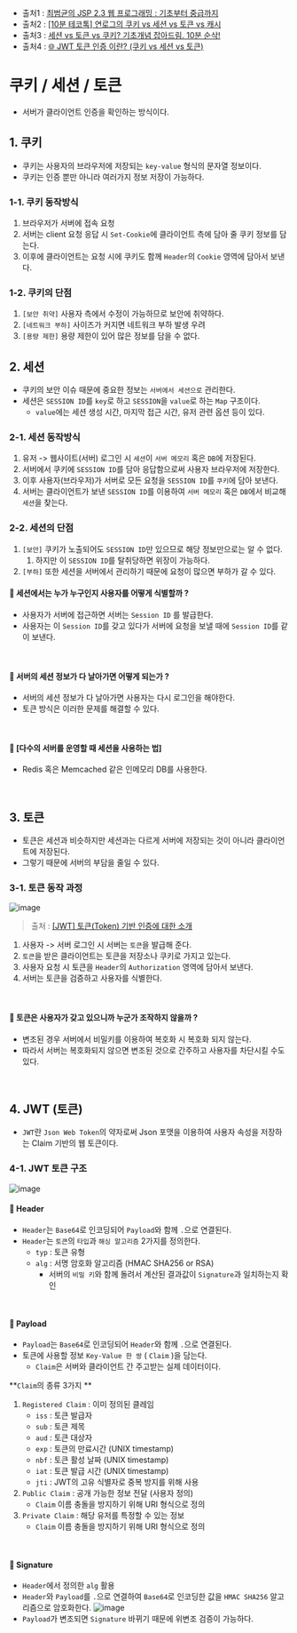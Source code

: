 - 출처1 : [최범균의 JSP 2.3 웹 프로그래밍 : 기초부터 중급까지](http://www.yes24.com/Product/Goods/23087975)
- 출처2 : [[10분 테코톡] 연로그의 쿠키 vs 세션 vs 토큰 vs 캐시](https://www.youtube.com/watch?v=gA1KsJ2ak10)
- 출처3 : [세션 vs 토큰 vs 쿠키? 기초개념 잡아드림. 10분 순삭!](https://www.youtube.com/watch?v=tosLBcAX1vk)
- 출처4 : [🌐 JWT 토큰 인증 이란? (쿠키 vs 세션 vs 토큰)](https://inpa.tistory.com/entry/WEB-%F0%9F%93%9A-JWTjson-web-token-%EB%9E%80-%F0%9F%92%AF-%EC%A0%95%EB%A6%AC)

# 쿠키 / 세션 / 토큰

- 서버가 클라이언트 인증을 확인하는 방식이다.

## 1. 쿠키

- 쿠키는 사용자의 브라우저에 저장되는 `key-value` 형식의 문자열 정보이다.
- 쿠키는 인증 뿐만 아니라 여러가지 정보 저장이 가능하다.

### 1-1. 쿠키 동작방식

1. 브라우저가 서버에 접속 요청
2. 서버는 client 요청 응답 시 `Set-Cookie`에 클라이언트 측에 담아 줄 쿠키 정보를 담는다.
3. 이후에 클라이언트는 요청 시에 쿠키도 함께 `Header`의 `Cookie` 영역에 담아서 보낸다.

### 1-2. 쿠키의 단점

1. `[보안 취약]` 사용자 측에서 수정이 가능하므로 보안에 취약하다.
2. `[네트워크 부하]` 사이즈가 커지면 네트워크 부하 발생 우려
3. `[용량 제한]` 용량 제한이 있어 많은 정보를 담을 수 없다.

## 2. 세션

- 쿠키의 보안 이슈 때문에 중요한 정보는 `서버에서 세션으로` 관리한다.
- 세션은 `SESSION ID`를 `key`로 하고 `SESSION`을 `value`로 하는 `Map` 구조이다.
    - `value`에는 세션 생성 시간, 마지막 접근 시간, 유저 관련 옵션 등이 있다.

### 2-1. 세션 동작방식

1. 유저 -> 웹사이트(서버) 로그인 시 `세션`이 `서버 메모리` 혹은 `DB`에 저장된다.
2. 서버에서 쿠키에 `SESSION ID`를 담아 응답함으로써 사용자 브라우저에 저장한다.
3. 이후 사용자(브라우저)가 서버로 모든 요청을 `SESSION ID`를 `쿠키`에 담아 보낸다.
4. 서버는 클라이언트가 보낸 `SESSION ID`를 이용하여 `서버 메모리` 혹은 `DB`에서 비교해 `세션`을 찾는다.

### 2-2. 세션의 단점

1. `[보안]` 쿠키가 노출되어도 `SESSION ID`만 있으므로 해당 정보만으로는 알 수 없다.
    1. 하지만 이 `SESSION ID`를 탈취당하면 위장이 가능하다.
2. `[부하]` 또한 세션을 서버에서 관리하기 때문에 요청이 많으면 부하가 갈 수 있다.
   
#### 🔵 세션에서는 누가 누구인지 사용자를 어떻게 식별할까 ?

- 사용자가 서버에 접근하면 서버는 `Session ID` 를 발급한다.
- 사용자는 이 `Session ID`를 갖고 있다가 서버에 요청을 보낼 때에 `Session ID`를 같이 보낸다.

<br />

#### 🔵 서버의 세션 정보가 다 날아가면 어떻게 되는가 ?

- 서버의 세션 정보가 다 날아가면 사용자는 다시 로그인을 해야한다.
- 토큰 방식은 이러한 문제를 해결할 수 있다.

<br />

#### 🔵 [다수의 서버를 운영할 때 세션을 사용하는 법]
- Redis 혹은 Memcached 같은 인메모리 DB를 사용한다.

<br />

## 3. 토큰

- 토큰은 세션과 비슷하지만 세션과는 다르게 서버에 저장되는 것이 아니라 클라이언트에 저장된다.
- 그렇기 때문에 서버의 부담을 줄일 수 있다.

### 3-1. 토큰 동작 과정
![image](https://user-images.githubusercontent.com/70880695/231770494-c0fbc0eb-d9bb-4c3b-99eb-6ce447156f93.png)
> 출처 : [[JWT] 토큰(Token) 기반 인증에 대한 소개](https://velopert.com/2350)

1. 사용자 -> 서버 로그인 시 서버는 `토큰`을 발급해 준다.
2. `토큰`을 받은 클라이언트는 토큰을 저장소나 쿠키로 가지고 있는다.
3. 사용자 요청 시 토큰을 `Header`의 `Authorization` 영역에 담아서 보낸다.
4. 서버는 토큰을 검증하고 사용자를 식별한다.

<br />

#### 🔵 토큰은 사용자가 갖고 있으니까 누군가 조작하지 않을까 ?

- 변조된 경우 서버에서 비밀키를 이용하여 복호화 시 복호화 되지 않는다.
- 따라서 서버는 복호화되지 않으면 변조된 것으로 간주하고 사용자를 차단시킬 수도 있다.

<br />

## 4. JWT (토큰)
- `JWT`란 `Json Web Token`의 약자로써 Json 포맷을 이용하여 사용자 속성을 저장하는 Claim 기반의 웹 토큰이다.

### 4-1. JWT 토큰 구조
![image](https://user-images.githubusercontent.com/70880695/231773122-65e830bd-c0ce-4aaa-98ee-5d248f67a540.png)

#### 🔵 Header
- `Header`는 `Base64`로 인코딩되어 `Payload`와 함께 `.`으로 연결된다.
- `Header`는 `토큰`의 `타입`과 `해싱 알고리즘` 2가지를 정의한다.
    - `typ` : 토큰 유형
    - `alg` : 서명 암호화 알고리즘 (HMAC SHA256 or RSA)
      - 서버의 `비밀 키`와 함께 돌려서 계산된 결과값이 `Signature`과 일치하는지 확인

<br />

#### 🔵 Payload
- `Payload`는 `Base64`로 인코딩되어 `Header`와 함께 `.`으로 연결된다.
- 토큰에 사용할 정보 `Key-Value 한 쌍` ( `Claim` )을 담는다.
  - `Claim`은 서버와 클라이언트 간 주고받는 실제 데이터이다.

**`Claim`의 종류 3가지 **
1. `Registered Claim` : 이미 정의된 클레임
   - `iss` : 토큰 발급자
   - `sub` : 토큰 제목
   - `aud` : 토큰 대상자
   - `exp` : 토큰의 만료시간 (UNIX timestamp)
   - `nbf` : 토큰 활성 날짜 (UNIX timestamp)
   - `iat` : 토큰 발급 시간 (UNIX timestamp)
   - `jti` : JWT의 고유 식별자로 중복 방지를 위해 사용
2. `Public Claim` : 공개 가능한 정보 전달 (사용자 정의)
   - `Claim` 이름 충돌을 방지하기 위해 URI 형식으로 정의
3. `Private Claim` : 해당 유저를 특정할 수 있는 정보
   - `Claim` 이름 충돌을 방지하기 위해 URI 형식으로 정의

<br />

#### 🔵 Signature
- `Header`에서 정의한 `alg` 활용
- `Header`와 `Payload`를 `.`으로 연결하여 `Base64`로 인코딩한 값을 `HMAC SHA256` 알고리즘으로 암호화한다.
  ![image](https://user-images.githubusercontent.com/70880695/231778773-6c04edd1-ccfd-44ef-ba33-842176fefbd1.png)
- `Payload`가 변조되면 `Signature` 바뀌기 때문에 위변조 검증이 가능하다.






